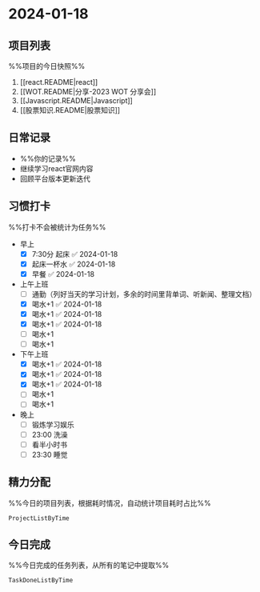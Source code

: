 # 2024-01-18

## 项目列表
%%项目的今日快照%%
1. [[react.README|react]]
2. [[WOT.README|分享-2023 WOT 分享会]]
3. [[Javascript.README|Javascript]]
4. [[股票知识.README|股票知识]]

## 日常记录
- %%你的记录%%
- 继续学习react官网内容
- 回顾平台版本更新迭代

## 习惯打卡
%%打卡不会被统计为任务%%
- 早上
	- [x] 7:30分 起床 ✅ 2024-01-18
	- [x] 起床一杯水 ✅ 2024-01-18
	- [x] 早餐 ✅ 2024-01-18
- 上午上班
	- [ ] 通勤（列好当天的学习计划，多余的时间里背单词、听新闻、整理文档）
	- [x] 喝水+1 ✅ 2024-01-18
	- [x] 喝水+1 ✅ 2024-01-18
	- [x] 喝水+1 ✅ 2024-01-18
	- [ ] 喝水+1
	- [ ] 喝水+1
- 下午上班
	- [x] 喝水+1 ✅ 2024-01-18
	- [x] 喝水+1 ✅ 2024-01-18
	- [x] 喝水+1 ✅ 2024-01-18
	- [ ] 喝水+1
	- [ ] 喝水+1
-  晚上
	- [ ] 锻炼学习娱乐
	- [ ] 23:00 洗澡
	- [ ] 看半小时书
	- [ ] 23:30 睡觉

## 精力分配
%%今日的项目列表，根据耗时情况，自动统计项目耗时占比%%
```PeriodicPARA
ProjectListByTime
```

## 今日完成
%%今日完成的任务列表，从所有的笔记中提取%%
```PeriodicPARA
TaskDoneListByTime
```
